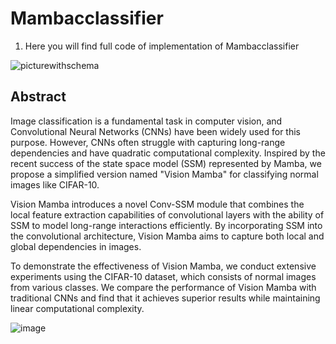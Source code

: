 # Mambacclassifier

1. Here you will find full code of implementation of Mambacclassifier

![picturewithschema](https://github.com/teRarity/Mambacclassifier/assets/123636828/2febd6d8-f072-424a-94b3-7750918ccf6e)

## Abstract

Image classification is a fundamental task in computer vision, and Convolutional Neural Networks (CNNs) have been widely used for this purpose. However, CNNs often struggle with capturing long-range dependencies and have quadratic computational complexity. Inspired by the recent success of the state space model (SSM) represented by Mamba, we propose a simplified version named "Vision Mamba" for classifying normal images like CIFAR-10.

Vision Mamba introduces a novel Conv-SSM module that combines the local feature extraction capabilities of convolutional layers with the ability of SSM to model long-range interactions efficiently. By incorporating SSM into the convolutional architecture, Vision Mamba aims to capture both local and global dependencies in images.

To demonstrate the effectiveness of Vision Mamba, we conduct extensive experiments using the CIFAR-10 dataset, which consists of normal images from various classes. We compare the performance of Vision Mamba with traditional CNNs and find that it achieves superior results while maintaining linear computational complexity.

![image](https://github.com/teRarity/Mambacclassifier/assets/123636828/170deee5-e144-47d3-b49d-3c5c5c3e8015)

